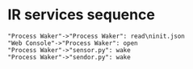 # IR services sequence

```sequence {theme="simple"}
"Process Waker"->"Process Waker": read\ninit.json
"Web Console"->"Process Waker": open
"Process Waker"->"sensor.py": wake
"Process Waker"->"sendor.py": wake
```








